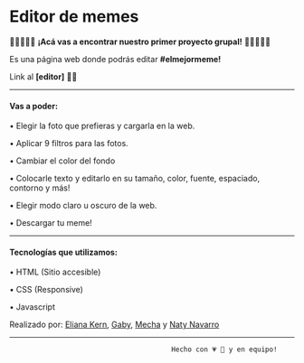 # Editor de memes

👩🏼‍🤝‍👩🏻 **¡Acá vas a encontrar nuestro primer proyecto grupal!** 👩🏼‍🤝‍👩🏻

Es una página web donde podrás editar **#elmejormeme!**

Link al **[editor]** 🏃‍♀️

---

#### Vas a poder:

• Elegir la foto que prefieras y cargarla en la web.

• Aplicar 9 filtros para las fotos.

• Cambiar el color del fondo

• Colocarle texto y editarlo en su tamaño, color, fuente, espaciado, contorno y más!

• Elegir modo claro u oscuro de la web.

• Descargar tu meme!

---

#### Tecnologías que utilizamos:

• HTML (Sitio accesible)

• CSS (Responsive)

• Javascript

Realizado por: [Eliana Kern](https://github.com/ElianaKern), [Gaby](https://github.com/GabytaDev), [Mecha](https://github.com/mecha-default) y [Naty Navarro](https://github.com/Nataliasoledadnavarro)

---

                                            Hecho con 💗 💪 y en equipo!
